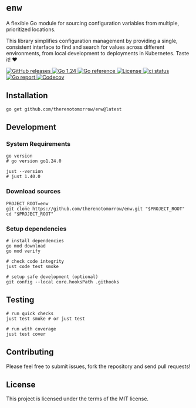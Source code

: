 # `enw`

A flexible Go module for sourcing configuration variables from multiple, prioritized locations.

This library simplifies configuration management by providing a single, consistent interface to find and search for
values across different environments, from local development to deployments in Kubernetes. Taste it! :heart:

<div>
  <a href="https://github.com/therenotomorrow/enw/releases" target="_blank">
    <img src="https://img.shields.io/github/v/release/therenotomorrow/enw?color=FBC02D" alt="GitHub releases">
  </a>
  <a href="https://go.dev/doc/go1.24" target="_blank">
    <img src="https://img.shields.io/badge/Go-%3E%3D%201.24-blue.svg" alt="Go 1.24">
  </a>
  <a href="https://pkg.go.dev/github.com/therenotomorrow/enw" target="_blank">
    <img src="https://godoc.org/github.com/therenotomorrow/enw?status.svg" alt="Go reference">
  </a>
  <a href="https://github.com/therenotomorrow/enw/blob/master/LICENSE" target="_blank">
    <img src="https://img.shields.io/github/license/therenotomorrow/enw?color=388E3C" alt="License">
  </a>
  <a href="https://github.com/therenotomorrow/enw/actions/workflows/ci.yml" target="_blank">
    <img src="https://github.com/therenotomorrow/enw/actions/workflows/ci.yml/badge.svg" alt="ci status">
  </a>
  <a href="https://goreportcard.com/report/github.com/therenotomorrow/enw" target="_blank">
    <img src="https://goreportcard.com/badge/github.com/therenotomorrow/enw" alt="Go report">
  </a>
  <a href="https://codecov.io/gh/therenotomorrow/enw" target="_blank">
    <img src="https://img.shields.io/codecov/c/github/therenotomorrow/enw?color=546E7A" alt="Codecov">
  </a>
</div>

## Installation

```shell
go get github.com/therenotomorrow/enw@latest
```

## Development

### System Requirements

```shell
go version
# go version go1.24.0

just --version
# just 1.40.0
```

### Download sources

```shell
PROJECT_ROOT=enw
git clone https://github.com/therenotomorrow/enw.git "$PROJECT_ROOT"
cd "$PROJECT_ROOT"
```

### Setup dependencies

```shell
# install dependencies
go mod download
go mod verify

# check code integrity
just code test smoke

# setup safe development (optional)
git config --local core.hooksPath .githooks
```

## Testing

```shell
# run quick checks
just test smoke # or just test

# run with coverage
just test cover
```

## Contributing

Please feel free to submit issues, fork the repository and send pull requests!

## License

This project is licensed under the terms of the MIT license.

